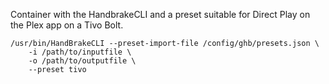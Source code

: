Container with the HandbrakeCLI and a preset suitable for Direct Play on
the Plex app on a Tivo Bolt.

```
/usr/bin/HandBrakeCLI --preset-import-file /config/ghb/presets.json \
    -i /path/to/inputfile \
    -o /path/to/outputfile \
    --preset tivo
```